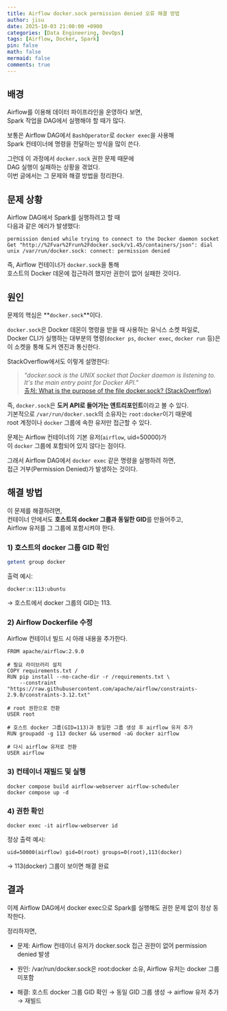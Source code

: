 ```yaml
---
title: Airflow docker.sock permission denied 오류 해결 방법
author: jisu
date: 2025-10-03 21:00:00 +0900
categories: [Data Engineering, DevOps]
tags: [Airflow, Docker, Spark]
pin: false
math: false
mermaid: false
comments: true
---
```


## 배경
Airflow를 이용해 데이터 파이프라인을 운영하다 보면,  
Spark 작업을 DAG에서 실행해야 할 때가 많다.  

보통은 Airflow DAG에서 `BashOperator`로 `docker exec`을 사용해  
Spark 컨테이너에 명령을 전달하는 방식을 많이 쓴다.  

그런데 이 과정에서 `docker.sock` 권한 문제 때문에  
DAG 실행이 실패하는 상황을 겪었다.  
이번 글에서는 그 문제와 해결 방법을 정리한다.  

## 문제 상황
Airflow DAG에서 Spark를 실행하려고 할 때  
다음과 같은 에러가 발생했다:

```
permission denied while trying to connect to the Docker daemon socket
Get "http://%2Fvar%2Frun%2Fdocker.sock/v1.45/containers/json": dial unix /var/run/docker.sock: connect: permission denied
```


즉, Airflow 컨테이너가 `docker.sock`을 통해  
호스트의 Docker 데몬에 접근하려 했지만 권한이 없어 실패한 것이다.  

## 원인
문제의 핵심은 **`docker.sock`**이다.  

`docker.sock`은 Docker 데몬이 명령을 받을 때 사용하는 유닉스 소켓 파일로,  
Docker CLI가 실행하는 대부분의 명령(`docker ps`, `docker exec`, `docker run` 등)은  
이 소켓을 통해 도커 엔진과 통신한다.  

StackOverflow에서도 이렇게 설명한다:

> *"docker.sock is the UNIX socket that Docker daemon is listening to.  
> It's the main entry point for Docker API."*  
> [출처: What is the purpose of the file docker.sock? (StackOverflow)](https://stackoverflow.com/questions/35110146/what-is-the-purpose-of-the-file-docker-sock)

즉, `docker.sock`은 **도커 API로 들어가는 엔트리포인트**이라고 볼 수 있다.  
기본적으로 `/var/run/docker.sock`의 소유자는 `root:docker`이기 때문에  
root 계정이나 `docker` 그룹에 속한 유저만 접근할 수 있다.  

문제는 Airflow 컨테이너의 기본 유저(`airflow`, uid=50000)가  
이 `docker` 그룹에 포함되어 있지 않다는 점이다.  

그래서 Airflow DAG에서 `docker exec` 같은 명령을 실행하려 하면,  
접근 거부(Permission Denied)가 발생하는 것이다.

## 해결 방법
이 문제를 해결하려면,  
컨테이너 안에서도 **호스트의 docker 그룹과 동일한 GID**를 만들어주고,  
Airflow 유저를 그 그룹에 포함시켜야 한다.  

### 1) 호스트의 docker 그룹 GID 확인
```bash
getent group docker
```

출력 예시:

```
docker:x:113:ubuntu
```

→ 호스트에서 docker 그룹의 GID는 113.

### 2) Airflow Dockerfile 수정

Airflow 컨테이너 빌드 시 아래 내용을 추가한다.

```
FROM apache/airflow:2.9.0

# 필요 라이브러리 설치
COPY requirements.txt /
RUN pip install --no-cache-dir -r /requirements.txt \
    --constraint "https://raw.githubusercontent.com/apache/airflow/constraints-2.9.0/constraints-3.12.txt"

# root 권한으로 전환
USER root

# 호스트 docker 그룹(GID=113)과 동일한 그룹 생성 후 airflow 유저 추가
RUN groupadd -g 113 docker && usermod -aG docker airflow

# 다시 airflow 유저로 전환
USER airflow

```

### 3) 컨테이너 재빌드 및 실행

```
docker compose build airflow-webserver airflow-scheduler
docker compose up -d
```

### 4) 권한 확인

```
docker exec -it airflow-webserver id
```

정상 출력 예시:

```
uid=50000(airflow) gid=0(root) groups=0(root),113(docker)
```

-> 113(docker) 그룹이 보이면 해결 완료

## 결과

이제 Airflow DAG에서 docker exec으로 Spark를 실행해도
권한 문제 없이 정상 동작한다.

정리하자면,

- 문제: Airflow 컨테이너 유저가 docker.sock 접근 권한이 없어 permission denied 발생

- 원인: /var/run/docker.sock은 root:docker 소유, Airflow 유저는 docker 그룹 미포함

- 해결: 호스트 docker 그룹 GID 확인 → 동일 GID 그룹 생성 → airflow 유저 추가 → 재빌드

